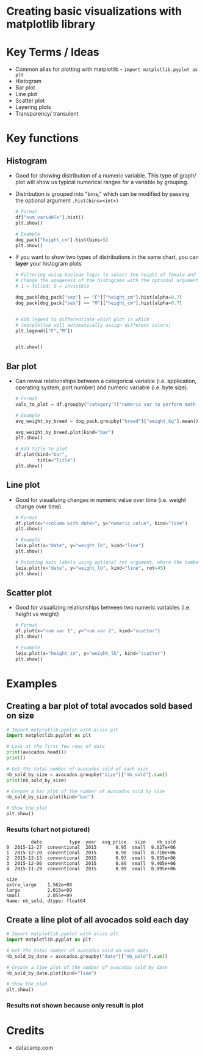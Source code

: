 # Creating basic visualizations with matplotlib library 

# Key Terms / Ideas 
- Common alias for plotting with matplotlib - `import matplotlib.pyplot as plt`
- Histogram
- Bar plot
- Line plot
- Scatter plot
- Layering plots 
- Transparency/ transulent 

# Key functions 
## Histogram
- Good for showing distribution of a numeric variable. This type of graph/ plot will show us typical numerical ranges for a variable by grouping.
- Distribution is grouped into "bins," which can be modified by passing the optional argument `.hist(bins=<int>)`

    ```python
    # Format 
    df["num_variable"].hist()
    plt.show()
    
    # Example
    dog_pack["height_cm"].hist(bins=5)
    plt.show()
    ```
- If you want to show two types of distributions in the same chart, you can __layer__ your histogram plots 

    ```python
    # Filtering using boolean logic to select the height of female and male dogs
    # Change the opaqeness of the histograms with the optional argument .hist(alpha=<float>)
    # 1 = filled; 0 = invisible 
    
    dog_pack[dog_pack["sex"] == "F"]["height_cm"].hist(alpha=0.7)
    dog_pack[dog_pack["sex"] == "M"]["height_cm"].hist(alpha=0.7)

    
    # Add legend to differentiate which plot is which 
    # (matplotlib will automatically assign different colors)  
    plt.legend(["F","M"])
    
    
    plt.show()
    
    ```
    
    

## Bar plot
- Can reveal relationships between a categorical variable (i.e. application, operating system, port number) and numeric variable (i.e. byte size).

    ```python
    # Format
    vals_to_plot = df.groupby("category")["numeric var to perform math operation"].mean()
    
    # Example
    avg_weight_by_breed = dog_pack.groupby("breed")["weight_kg"].mean()
    
    avg_weight_by_breed.plot(kind="bar")
    plt.show()
    
    # Add title to plot
    df.plot(kind="bar",
            title="Title")
    plt.show()
    ```

## Line plot
- Good for visualizing changes in numeric value over time (i.e. weight change over time)

    ```python
    # Format
    df.plot(x="<column with date>", y="numeric value", kind="line")
    plt.show()
    
    # Example
    leia.plot(x="date", y="weight_lb", kind="line")
    plt.show()
    
    # Rotating axis labels using optional rot argument, where the number is degrees to rotate by
    leia.plot(x="date", y="weight_lb", kind="line", rot=45)
    plt.show()
    ```

## Scatter plot
- Good for visualizing relationships between two numeric variables (i.e. height vs weight) 

    ```python
    # Format 
    df.plot(x="num var 1", y="num var 2", kind="scatter")
    plt.show()
    
    # Example
    leia.plot(x="height_in", y="weight_lb", kind="scatter")
    plt.show()
    ```

# Examples
## Creating a bar plot of total avocados sold based on size
```python 
# Import matplotlib.pyplot with alias plt
import matplotlib.pyplot as plt

# Look at the first few rows of data
print(avocados.head())
print()

# Get the total number of avocados sold of each size
nb_sold_by_size = avocados.groupby("size")["nb_sold"].sum()
print(nb_sold_by_size)

# Create a bar plot of the number of avocados sold by size
nb_sold_by_size.plot(kind="bar")

# Show the plot
plt.show()
```
### Results (chart not pictured)
```
         date          type  year  avg_price   size    nb_sold
0  2015-12-27  conventional  2015       0.95  small  9.627e+06
1  2015-12-20  conventional  2015       0.98  small  8.710e+06
2  2015-12-13  conventional  2015       0.93  small  9.855e+06
3  2015-12-06  conventional  2015       0.89  small  9.405e+06
4  2015-11-29  conventional  2015       0.99  small  8.095e+06

size
extra_large    1.562e+08
large          2.015e+09
small          2.055e+09
Name: nb_sold, dtype: float64
```
## Create a line plot of all avocados sold each day 
```python
# Import matplotlib.pyplot with alias plt
import matplotlib.pyplot as plt

# Get the total number of avocados sold on each date
nb_sold_by_date = avocados.groupby("date")["nb_sold"].sum()

# Create a line plot of the number of avocados sold by date
nb_sold_by_date.plot(kind="line")

# Show the plot
plt.show()
```
### Results not shown because only result is plot

# Credits
- datacamp.com

